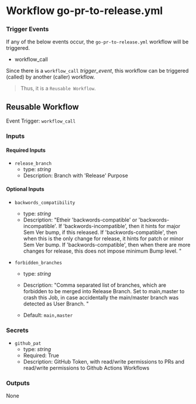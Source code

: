 # Workflow go-pr-to-release.yml

### Trigger Events

If any of the below events occur, the `go-pr-to-release.yml` workflow will be triggered.

- workflow_call

Since there is a `workflow_call` _trigger_event_, this workflow can be triggered (called) by another (caller) workflow.
> Thus, it is a `Reusable Workflow`.


## Reusable Workflow

Event Trigger: `workflow_call`

### Inputs

#### Required Inputs

- `release_branch`
    - type: _string_
    - Description: Branch with 'Release' Purpose

#### Optional Inputs

- `backwords_compatibility`
    - type: _string_
    - Description: "Etheir 'backwords-compatible' or 'backwords-incompatible'. If 'backwords-incompatible', then it hints for major Sem Ver bump, if this released. If 'backwords-compatible', then when this is the only change for release, it hints for patch or minor Sem Ver bump. If 'backwords-compatible', then when there are more changes for release, this does not impose minimum Bump level. "

- `forbidden_branches`
    - type: _string_
    - Description: "Comma separated list of branches, which are forbidden to be merged into Release Branch. Set to main,master to crash this Job, in case accidentally the main/master branch was detected as User Branch. "

    - Default: `main,master`

### Secrets

- `github_pat`
    - type: _string_
    - Required: True
    - Description: GitHub Token, with read/write permissions to PRs and read/write permissions to Github Actions Workflows

### Outputs

None
